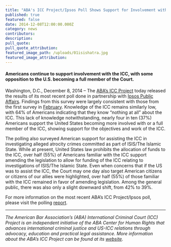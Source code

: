 ```yaml
---
title: "ABA's ICC Project/Ipsos Poll Shows Support for Involvement with the ICC"
published: true
featured: false
date: 2014-12-08T12:00:00.000Z
category: news
contributors:
description:
pull_quote:
pull_quote_attribution:
featured_image_path: /uploads/01isishatra.jpg
featured_image_attribution:
---
```



#### Americans continue to support involvement with the ICC, with some opposition to the U.S. becoming a full member of the Court.

Washington, D.C., December 8, 2014 – The [ABA’s ICC Project](http://www.aba-icc.org/) today released the results of its most recent poll done in partnership with [Ipsos Public Affairs](http://www.ipsos-na.com/research/public-affairs/). Findings from this survey were largely consistent with those from the first survey in [February](https://www.international-criminal-justice-today.org/polling-data/2014/02/17/february-2014-ipsos-polling-data/). Knowledge of the ICC remains similarly low, with 64% of Americans indicating that they know “nothing at all” about the ICC. This lack of knowledge notwithstanding, nearly four in ten (37%) Americans support the United States becoming more involved with or a full member of the ICC, showing support for the objectives and work of the ICC.

The polling also surveyed American support for assisting the ICC in investigating alleged atrocity crimes committed as part of ISIS/The Islamic State. While at present, United States law prohibits the allocation of funds to the ICC, over half (55%) of Americans familiar with the ICC support amending the legislation to allow for funding of the ICC relating to investigations of ISIS/The Islamic State. Even when concerns that if the US was to assist the ICC, the Court may one day also target American citizens or citizens of our allies were highlighted, over half (55%) of those familiar with the ICC remained in favor of amending legislation. Among the general public, there was also only a slight downward shift, from 42% to 39%.

For more information on the most recent ABA’s ICC Project/Ipsos poll, please visit the polling [report](https://www.international-criminal-justice-today.org/polling-data/2014/12/08/december-2014-ipsos-polling-data/).

<div align="center"><hr align="center" size="2" width="100%" /></div>

*The American Bar Association’s (ABA) International Criminal Court (ICC) Project is an independent initiative of the ABA Center for Human Rights that advances international criminal justice and US-ICC relations through advocacy, education and practical legal assistance. More information about the ABA’s ICC Project can be found at its [website](http://www.aba-icc.org/).*
